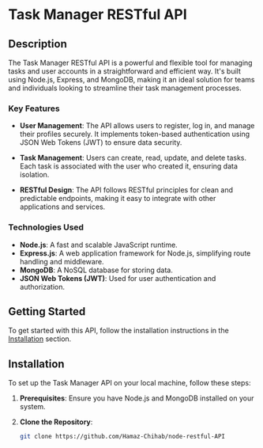 # Task Manager RESTful API

## Description

The Task Manager RESTful API is a powerful and flexible tool for managing tasks and user accounts in a straightforward and efficient way. It's built using Node.js, Express, and MongoDB, making it an ideal solution for teams and individuals looking to streamline their task management processes.

### Key Features

- **User Management**: The API allows users to register, log in, and manage their profiles securely. It implements token-based authentication using JSON Web Tokens (JWT) to ensure data security.

- **Task Management**: Users can create, read, update, and delete tasks. Each task is associated with the user who created it, ensuring data isolation.

- **RESTful Design**: The API follows RESTful principles for clean and predictable endpoints, making it easy to integrate with other applications and services.

### Technologies Used

- **Node.js**: A fast and scalable JavaScript runtime.
- **Express.js**: A web application framework for Node.js, simplifying route handling and middleware.
- **MongoDB**: A NoSQL database for storing data.
- **JSON Web Tokens (JWT)**: Used for user authentication and authorization.

## Getting Started

To get started with this API, follow the installation instructions in the [Installation](#installation) section.

## Installation

To set up the Task Manager API on your local machine, follow these steps:

1. **Prerequisites**: Ensure you have Node.js and MongoDB installed on your system.

2. **Clone the Repository**:

   ```sh
   git clone https://github.com/Hamaz-Chihab/node-restful-API
   
   
